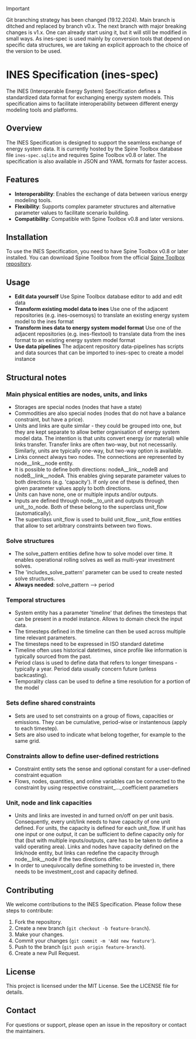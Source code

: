 > [!IMPORTANT]
> Git branching strategy has been changed (19.12.2024). Main branch is ditched and replaced by branch v0.x. The next branch with major breaking changes is v1.x. One can already start using it, but it will still be modified in small ways. As ines-spec is used mainly by conversion tools that depend on specific data structures, we are taking an explicit approach to the choice of the version to be used.

# INES Specification (ines-spec)

The INES (Interoperable Energy System) Specification defines a standardized data format for exchanging energy system models. This specification aims to facilitate interoperability between different energy modeling tools and platforms.

## Overview

The INES Specification is designed to support the seamless exchange of energy system data. It is currently hosted by the Spine Toolbox database file `ines-spec.sqlite` and requires Spine Toolbox v0.8 or later. The specification is also available in JSON and YAML formats for faster access.

## Features

- **Interoperability**: Enables the exchange of data between various energy modeling tools.
- **Flexibility**: Supports complex parameter structures and alternative parameter values to facilitate scenario building.
- **Compatibility**: Compatible with Spine Toolbox v0.8 and later versions.

## Installation

To use the INES Specification, you need to have Spine Toolbox v0.8 or later installed. You can download Spine Toolbox from the official [Spine Toolbox repository](https://github.com/spine-tools/Spine-Toolbox).

## Usage

- **Edit data yourself** Use Spine Toolbox database editor to add and edit data
- **Transform existing model data to ines** Use one of the adjacent repositories (e.g. ines-osemosys) to translate an existing energy system model to the ines format
- **Transform ines data to energy system model format** Use one of the adjacent repositories (e.g. ines-flextool) to translate data from the ines format to an existing energy system model format
- **Use data pipelines** The adjacent repository data-pipelines has scripts and data sources that can be imported to ines-spec to create a model instance

## Structural notes

### Main physical entities are nodes, units, and links

- Storages are special nodes (nodes that have a state)
- Commodities are also special nodes (nodes that do not have a balance constraint, but have a price).
- Units and links are quite similar - they could be grouped into one, but they are kept separate to allow better organisation of energy system model data.
The intention is that units convert energy (or material) while links transfer. Transfer links are often two-way, but not necessarily. Similarly, units are typically one-way,
but two-way option is available.
- Links connect always two nodes. The connections are represented by node__link__node entity.
- It is possible to define both directions: nodeA__link__nodeB and nodeB__link__nodeA. This enables giving separate parameter values to both directions (e.g. 'capacity'). 
If only one of these is defined, then given parameter values apply to both directions.
- Units can have none, one or multiple inputs and/or outputs.
- Inputs are defined through node__to_unit and outputs through unit__to_node. Both of these belong to the superclass unit_flow (automatically).
- The superclass unit_flow is used to build unit_flow__unit_flow entities that allow to set arbitrary constraints between two flows.

### Solve structures

- The solve_pattern entities define how to solve model over time. It enables operational rolling solves as well as multi-year investment solves.
- The 'includes_solve_pattern' parameter can be used to create nested solve structures.
- **Always needed**: solve_pattern --> period

### Temporal structures

- System entity has a parameter 'timeline' that defines the timesteps that can be present in a model instance. Allows to domain check the input data.
- The timesteps defined in the timeline can then be used across multiple time relevant parameters.
- The timesteps need to be expressed in ISO standard datetime
- Timeline often uses historical datetimes, since profile like information is typically sourced from the past.
- Period class is used to define data that refers to longer timespans - typically a year. Period data usually concern future (unless backcasting).
- Temporality class can be used to define a time resolution for a portion of the model

### Sets define shared constraints

- Sets are used to set constraints on a group of flows, capacities or emissions. They can be cumulative, period-wise or instantenous (apply to each timestep). 
- Sets are also used to indicate what belong together, for example to the same grid.

### Constraints allow to define user-defined restrictions

- Constraint entity sets the sense and optional constant for a user-defined constraint equation
- Flows, nodes, quantities, and online variables can be connected to the constraint by using respective constraint_..._coefficient parametiers

### Unit, node and link capacities

- Units and links are invested in and turned on/off on per unit basis. Consequently, every unit/link needs to have capacity of one unit defined. 
For units, the capacity is defined for each unit_flow. If unit has one input or one output, it can be sufficient to define capacity only for that
(but with multiple inputs/outputs, care has to be taken to define a valid operating area). Links and nodes have capacity defined on the link/node entity,
but links can redefine the capacity through node__link__node if the two directions differ.
- In order to unequivocally define something to be invested in, there needs to be investment_cost and capacity defined.

## Contributing

We welcome contributions to the INES Specification. Please follow these steps to contribute:

1. Fork the repository.
2. Create a new branch (`git checkout -b feature-branch`).
3. Make your changes.
4. Commit your changes (`git commit -m 'Add new feature'`).
5. Push to the branch (`git push origin feature-branch`).
6. Create a new Pull Request.

## License

This project is licensed under the MIT License. See the LICENSE file for details.

## Contact

For questions or support, please open an issue in the repository or contact the maintainers.

